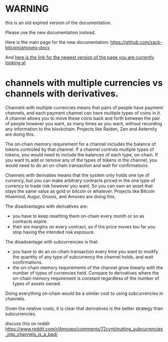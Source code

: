 WARNING
========

this is an old expired version of the documentation.

Please use the new documentation instead. 

Here is the main page for the new documentation: https://github.com/zack-bitcoin/amoveo-docs 

And [here is the link for the newest version of the page you are currently looking at](https://github.com/zack-bitcoin/amoveo-docs/blob/master//design/why_not_channels_with_multiple_currencies.md)

# channels with multiple currencies vs channels with derivatives.

Channels with multiple currencies means that pairs of people have payment channels, and each payment channel can have multiple types of coins in it. A channel allows you to move these coins back and forth between the pair of people however you want, as many times as you want, without recording any information to the blockchain. Projects like Raiden, Zen and Aeternity are doing this.

The on-chain memory requirement for a channel includes the balance of tokens controled by that channel. If a channel controls multiple types of tokens, you would need to include the balances of each type, on-chain. If you want to add or remove any of the types of tokens in the channel, you would need to do an on-chain transaction and wait for confirmations.

Channels with derivaties means that the system only holds one tye of currency, but you can make arbitrary contracts priced in the one type of currency to trade risk however you want. So you can own an asset that stays the same value as gold or bitcoin or whatever. Projects like Bitcoin Hivemind, Augur, Gnosis, and Amoveo are doing this.

The disadvantages with derivatives are:
* you have to keep resetting them on-chain every month or so as contracts expire.
* their are margins on every contract, so if the price moves too far you stop having the intended risk exposure.

The disadvantage with subcurrencies is that:
* you have to do an on-chain transaction every time you want to modify the quantity of any type of subcurrency the channel holds, and wait confirmations.
* the on-chain memory requirements of the channel grow linearly with the number of types of currencies held. Compare to derivatives where the on-chain memory requirement is constant regardless of the number of types of assets owned.

Doing everything on-chain would be a similar cost to using subcurrencies in channels.

Given the relative costs, it is clear that derivatives is the better strategy than subcurrencies.

discuss this on reddit https://www.reddit.com/r/Amoveo/comments/72cynt/putting_subcurrencies_into_channels_is_a_bad/